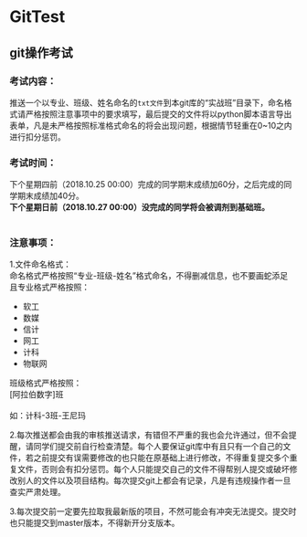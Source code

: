 # GitTest

git操作考试
-----

### 考试内容：<br>
推送一个以专业、班级、姓名命名的`txt文件`到本git库的“实战班”目录下，命名格式请严格按照注意事项中的要求填写，最后提交的文件将以python脚本语言导出表单，凡是未严格按照标准格式命名的将会出现问题，根据情节轻重在0~10之内进行扣分惩罚。<br>

### 考试时间：<br>
下个星期四前（2018.10.25 00:00）完成的同学期末成绩加60分，之后完成的同学期末成绩加40分。<br>
**下个星期日前（2018.10.27 00:00）没完成的同学将会被调剂到基础班。**<br>
<br>
### 注意事项：<br>

1.文件命名格式：<br>
命名格式严格按照“专业-班级-姓名”格式命名，不得删减信息，也不要画蛇添足<br>
且专业格式严格按照：<br>
* 软工<br>
* 数媒<br>
* 信计<br>
* 网工<br>
* 计科<br>
* 物联网<br>

班级格式严格按照：<br>
[阿拉伯数字]班<br>
<br>
如：计科-3班-王尼玛
<br>

2.每次推送都会由我的审核推送请求，有错但不严重的我也会允许通过，但不会提醒，请同学们提交前自行检查清楚。每个人要保证git库中有且只有一个自己的文件，若之前提交有误需要修改的也只能在原基础上进行修改，不得重复提交多个重复文件，否则会有扣分惩罚。每个人只能提交自己的文件不得帮别人提交或破坏修改别人的文件以及项目结构。每次提交git上都会有记录，凡是有违规操作者一旦查实严肃处理。<br>

3.每次提交前一定要先拉取我最新版的项目，不然可能会有冲突无法提交。提交时也只能提交到master版本，不得新开分支版本。

